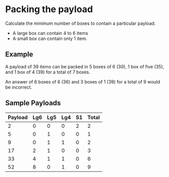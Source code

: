 # Packing the payload

Calculate the minimum number of boxes to contain a particular payload.

- A large box can contain 4 to 6 items
- A small box can contain only 1 item.

## Example 

A payload of 39 items can be packed in 5 boxes of 6 (30), 1 box of five (35), and 1 box of 4 (39) for a total of 7 boxes.

An answer of 6 boxes of 6 (36) and 3 boxes of 1 (39) for a total of 9 would be incorrect.

## Sample Payloads

| Payload | Lg6 | Lg5 | Lg4 | S1  | Total|
| ---     | --- | --- | --- | --- | --- |
|   2     |   0 |   0 |   0 |   2 |   2 |
|   5     |   0 |   1 |   0 |   0 |   1 |
|   9     |   0 |   1 |   1 |   0 |   2 |
|  17     |   2 |   1 |   0 |   0 |   3 |
|  33     |   4 |   1 |   1 |   0 |   6 |
|  52     |   8 |   0 |   1 |   0 |   9 |
